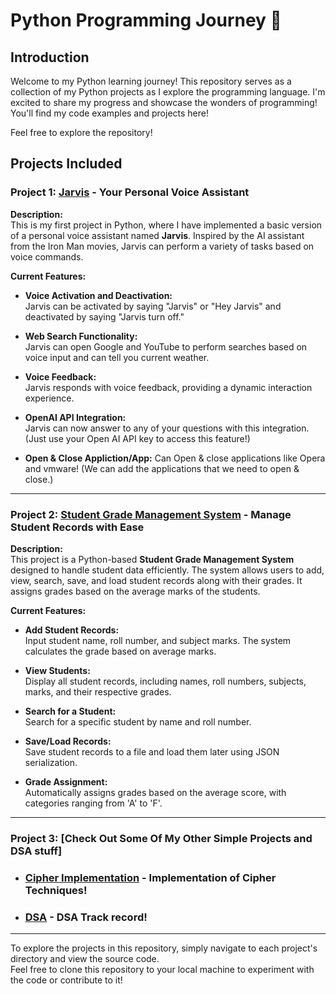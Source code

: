 # Python Programming Journey 🚀

## Introduction

Welcome to my Python learning journey! This repository serves as a collection of my Python projects as I explore the programming language. I'm excited to share my progress and showcase the wonders of programming!  
You'll find my code examples and projects here!

Feel free to explore the repository!

## Projects Included

### Project 1: [Jarvis](https://github.com/Arjun9630/My--Python-projects/tree/main/Jarvis) - Your Personal Voice Assistant

**Description:**  
This is my first project in Python, where I have implemented a basic version of a personal voice assistant named **Jarvis**. Inspired by the AI assistant from the Iron Man movies, Jarvis can perform a variety of tasks based on voice commands.

**Current Features:**
- **Voice Activation and Deactivation:**  
  Jarvis can be activated by saying "Jarvis" or "Hey Jarvis" and deactivated by saying "Jarvis turn off."
  
- **Web Search Functionality:**  
  Jarvis can open Google and YouTube to perform searches based on voice input and can tell you current weather.
  
- **Voice Feedback:**  
  Jarvis responds with voice feedback, providing a dynamic interaction experience.

- **OpenAI API Integration:**  
  Jarvis can now answer to any of your questions with this integration. (Just use your Open AI API key to access this feature!)

- **Open & Close Appliction/App:**
  Can Open & close applications like Opera and vmware! (We can add the applications that we need to open & close.)
---

### Project 2: [Student Grade Management System](https://github.com/Arjun9630/My--Python-projects/tree/main/StudentGradeManagementSystem) - Manage Student Records with Ease

**Description:**  
This project is a Python-based **Student Grade Management System** designed to handle student data efficiently. The system allows users to add, view, search, save, and load student records along with their grades. It assigns grades based on the average marks of the students.

**Current Features:**
- **Add Student Records:**  
  Input student name, roll number, and subject marks. The system calculates the grade based on average marks.
  
- **View Students:**  
  Display all student records, including names, roll numbers, subjects, marks, and their respective grades.
  
- **Search for a Student:**  
  Search for a specific student by name and roll number.

- **Save/Load Records:**  
  Save student records to a file and load them later using JSON serialization.
  
- **Grade Assignment:**  
  Automatically assigns grades based on the average score, with categories ranging from 'A' to 'F'.

---

### Project 3: [Check Out Some Of My Other Simple Projects and DSA stuff]

-  ### [Cipher Implementation](https://github.com/Arjun9630/My--Python-projects/tree/main/Cipher--Implementation) - Implementation of Cipher Techniques!

-  ### [DSA](https://github.com/Arjun9630/My--Python-projects/tree/main/DSA) - DSA Track record!
  
---

To explore the projects in this repository, simply navigate to each project's directory and view the source code.  
Feel free to clone this repository to your local machine to experiment with the code or contribute to it!
